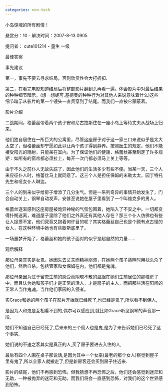 ```yaml
---
categories: non-tech
---
```

 小岛惊魂的所有剧情！

悬赏分：10 - 解决时间：2007-8-13 0905

提问者： cute101214 - 童生 一级

最佳答案

事先建议

第一，事先不要去寻求结局，否则欣赏性会大打折扣.

第二，在看完电影知道结局后将整部影片翻到头再看一遍。体会影片中对最后结果的种种细节暗示，(想一想妮可.基德曼的种种行为对其他人来说意味着什么)这些细节暗示从影片的第一个镜头一直贯穿到了结尾。而我们一直被它蒙蔽着。



影片介绍

二战期间，格蕾丝带着两个孩子安和尼古拉斯住在一座小岛上等待丈夫从战场上归来。



他们独自居住在一所巨大的公寓里，尽管这座房子对于这一家三口来说似乎是太大太空了，但格蕾丝却宁愿如此以让两个孩子得到静养。按照医生的规定，他们不能接受阳光的晒射，只能呆在室内。为了保证他们的健康，格蕾丝甚至制定了许多规矩：如所有的窗帘都必须拉上，每开一次门都必须马上关上等等。



由于不久之前仆人无故失踪了，因此他们的生活多少有些不便。当某一天，三个人来应征仆人时，格蕾丝马上就同意了。这三个人是担任保姆的米勒太太，园丁特托先生和哑女仆人琳达。



三个人的到来似乎给房子增添了几分生气。但是一系列奇异的事情开始发生了，门会自动关上，钢琴自动发声，安甚至说她在屋子里看到了一个叫维克多的男人。



格蕾丝逐渐感到这座房屋被诡异神秘的气氛包围着，她陷入了不安之中。一切都变得扑朔迷离，难道屋子里除了他们之外真还有其他人存在？那三个仆人仿佛也有些让人捉摸不定，他们究竟又抱着何许目的呢？其实格蕾丝自己也是个颇有点古怪的女人，在这种环境中她也有些歇斯底里了。



一场噩梦开始了，格蕾丝和她的孩子面对的似乎是超自然的力量……



观后解释

那位母亲其实是女鬼。她因失去丈夫而精神崩溃，在她两个孩子熟睡时用枕头杀了他们，然后自杀。包括管家和女保姆在内，他们都是鬼魂。



那位母亲因为过于留恋生前的感受而阴魂不散的盘踞在她们生前居住的那幢房子中，而且认为她和孩子们才是正常的活人，才是房子的主人，而把那些活在阳间的正常人当作鬼魂，当作他们家园的入侵者。

实Grace和她的两个孩子在影片开始就已经死了,也已经是鬼了,所以看不到佣人,

是因为人和鬼是互相看不到的,偶尔可以感应到,就比如Grace听见钢琴的声音那一段,

她们不知道自己已经死了,后来来的三个佣人也是鬼,是为了来告诉她们已经死了这个事实,

她们说的不速之客其实是真正的人,买了房子要进去入住的人,

最后有四个人围在桌子那说话,是因为其中一个女巫(最老的那个女人)察觉到屋子里有鬼了,所以全家人就搬走了,但是新房客还会买到房子住近来.



影片的结尾，他们不再感到恐怖。但我猜想不再恐怖之后，他们还会感觉到迷茫和无助，一种被抛弃的迷茫和无助。而我们将会一直感到恐怖，对我们的这个世界感到恐怖。
